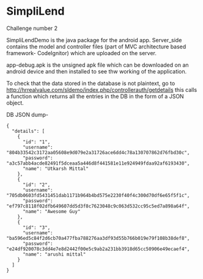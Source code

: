 # SimpliLend
Challenge number 2

SimpliLendDemo is the java package for the android app.
Server_side contains the model and controller files (part of MVC architecture based framework- CodeIgnitor) which are uploaded on the server.

app-debug.apk is the unsigned apk file which can be downloaded on an android device and then installed to see thw working of the application.

To check that the data stored in the database is not plaintext,
go to http://hrrealvalue.com/sldemo/index.php/controllerauth/getdetails
this calls a function which returns all the entries in the DB in the form of a JSON object.

DB JSON dump-
```
{
  "details": [
    {
      "id": "1",
      "username": "804b33542c3172aa05608e9d079e2a31726ace6dd4c78a130707862d76fbd30c",
      "password": "a3c57abb4acde82491f5dceaa5a446d8f441581e11e924949fdaa92af6193430",
      "name": "Utkarsh Mittal"
    },
    {
      "id": "2",
      "username": "705db0603fd5431451dab1171b964b4bd575e2230f40f4c300d70df6e65f5f1c",
      "password": "ef797c8118f02dfb649607dd5d3f8c7623048c9c063d532cc95c5ed7a898a64f",
      "name": "Awesome Guy"
    },
    {
      "id": "3",
      "username": "ba596ed5c84f2d6cb70a477fba788276aa3df93d55b766b019e79f108b38def8",
      "password": "e24df920078c3dd4e7e8d2442f00e5c9ab2a231bb3918d65cc50906e49ecaef4",
      "name": "arushi mittal"
    }
  ]
}
```
